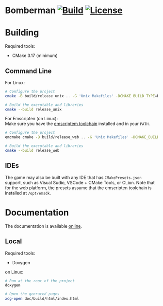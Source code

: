 Bomberman
[![Build](https://img.shields.io/github/workflow/status/MisterPeModder/Bomberman-Global-Offensive/CI)](https://github.com/MisterPeModder/Bomberman-Global-Offensive/actions/workflows/ci.yml)
[![License](https://img.shields.io/github/license/MisterPeModder/Bomberman-Global-Offensive)](https://github.com/MisterPeModder/Bomberman-Global-Offensive)
====

# Building

Required tools:
- CMake 3.17 (minimum)

## Command Line

For Linux:
```sh
# Configure the project
cmake -B build/release_unix .. -G 'Unix Makefiles' -DCMAKE_BUILD_TYPE=Release

# Build the executable and libraries
cmake --build release_unix
```

For Emscripten (on Linux):  
Make sure you have the [emscriptem toolchain](https://emscripten.org/) installed and in your `PATH`.

```sh
# Configure the project
emcmake cmake -B build/release_web .. -G 'Unix Makefiles' -DCMAKE_BUILD_TYPE=Release

# Build the executable and libraries
cmake --build release_web
```

## IDEs

The game may also be built with any IDE that has `CMakePresets.json` support, such as Visual Sudio, VSCode + CMake Tools, or CLion.
Note that for the web platform, the presets assume that the emscripten toolchain is installed at `/opt/emsdk`.


# Documentation

The documentation is available [online](https://misterpemodder.github.io/Bomberman-Global-Offensive/).

## Local

Required tools:
- Doxygen

on Linux:
```sh
# Run at the root of the project
doxygen

# Open the genrated pages
xdg-open doc/build/html/index.html
```
